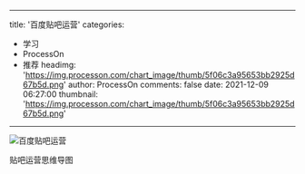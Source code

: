 
---
title: '百度贴吧运营'
categories: 
 - 学习
 - ProcessOn
 - 推荐
headimg: 'https://img.processon.com/chart_image/thumb/5f06c3a95653bb2925d67b5d.png'
author: ProcessOn
comments: false
date: 2021-12-09 06:27:00
thumbnail: 'https://img.processon.com/chart_image/thumb/5f06c3a95653bb2925d67b5d.png'
---

<div>   
<img class="thumb" alt="百度贴吧运营" src="https://img.processon.com/chart_image/thumb/5f06c3a95653bb2925d67b5d.png" referrerpolicy="no-referrer">
<p>贴吧运营思维导图</p>  
</div>
            